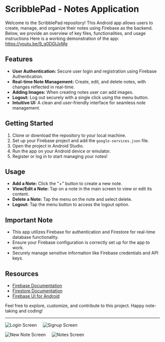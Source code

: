 # ScribblePad - Notes Application

Welcome to the ScribblePad repository! This Android app allows users to create, manage, and organize their notes using Firebase as the backend. Below, we provide an overview of key files, functionalities, and usage instructions
Here is a working demonstration of the app: https://youtu.be/9_g0DGlJxMg


## Features

- **User Authentication:** Secure user login and registration using Firebase Authentication.
- **Real-time Note Management:** Create, edit, and delete notes, with changes reflected in real-time.
- **Adding Images:** When creating notes user can add images.
- **Logout:** Log out securely with a single click using the menu button.
- **Intuitive UI:** A clean and user-friendly interface for seamless note management.

## Getting Started

1. Clone or download the repository to your local machine.
2. Set up your Firebase project and add the `google-services.json` file.
3. Open the project in Android Studio.
4. Run the app on your Android device or emulator.
5. Register or log in to start managing your notes!

## Usage

- **Add a Note:** Click the "+" button to create a new note.
- **View/Edit a Note:** Tap on a note in the main screen to view or edit its content.
- **Delete a Note:** Tap the menu on the note and select delete.
- **Logout:** Tap the menu button to access the logout option.

## Important Note

- This app utilizes Firebase for authentication and Firestore for real-time database functionality.
- Ensure your Firebase configuration is correctly set up for the app to work.
- Securely manage sensitive information like Firebase credentials and API keys.

## Resources

- [Firebase Documentation](https://firebase.google.com/docs)
- [Firestore Documentation](https://firebase.google.com/docs/firestore)
- [Firebase UI for Android](https://github.com/firebase/FirebaseUI-Android)

Feel free to explore, customize, and contribute to this project. Happy note-taking and coding!

---


![Login Screen](https://github.com/roshanmelanta/ScribblePad-Notes-App/assets/66376633/922e94fd-a054-4306-9634-9dc0e9513ab0) &nbsp;&nbsp;&nbsp; ![Signup Screen](https://github.com/roshanmelanta/ScribblePad-Notes-App/assets/66376633/ee7fc5c1-0ecf-4949-882b-1c22416e6932)



![New Note Screen](https://github.com/roshanmelanta/ScribblePad-Notes-App/assets/66376633/0fffe39b-b646-46eb-90e1-4130452dc483) &nbsp;&nbsp;&nbsp; ![Notes Screen](https://github.com/roshanmelanta/ScribblePad-Notes-App/assets/66376633/e9f20ccf-76bd-40e6-a520-9b7d3848a862)






